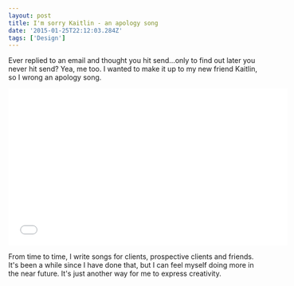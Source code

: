 ```yaml
---
layout: post
title: I'm sorry Kaitlin - an apology song
date: '2015-01-25T22:12:03.284Z'
tags: ['Design']
---
```


Ever replied to an email and thought you hit send...only to find out later you never hit send? Yea, me too. I wanted to make it up to my new friend Kaitlin, so I wrong an apology song.

<iframe src="-qUP4j1ukIA" width="560" height="315" frameborder="0" allowfullscreen="allowfullscreen"></iframe>

From time to time, I write songs for clients, prospective clients and friends. It's been a while since I have done that, but I can feel myself doing more in the near future. It's just another way for me to express creativity.
